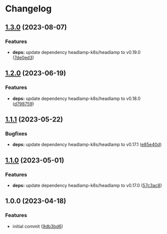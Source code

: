 # Changelog

## [1.3.0](https://github.com/rolehippie/headlamp/compare/v1.2.0...v1.3.0) (2023-08-07)


### Features

* **deps:** update dependency headlamp-k8s/headlamp to v0.19.0 ([7de0ed3](https://github.com/rolehippie/headlamp/commit/7de0ed30f63c734e30880ff12f9ea4bbaab70a1c))

## [1.2.0](https://github.com/rolehippie/headlamp/compare/v1.1.1...v1.2.0) (2023-06-19)


### Features

* **deps:** update dependency headlamp-k8s/headlamp to v0.18.0 ([d798759](https://github.com/rolehippie/headlamp/commit/d7987599b260cc7d06cec6144d3f4bfbfc73806d))

## [1.1.1](https://github.com/rolehippie/headlamp/compare/v1.1.0...v1.1.1) (2023-05-22)


### Bugfixes

* **deps:** update dependency headlamp-k8s/headlamp to v0.17.1 ([e85e40d](https://github.com/rolehippie/headlamp/commit/e85e40df0f2192bd1d0fda9999c383429d5e4390))

## [1.1.0](https://github.com/rolehippie/headlamp/compare/v1.0.0...v1.1.0) (2023-05-01)


### Features

* **deps:** update dependency headlamp-k8s/headlamp to v0.17.0 ([57c3ac8](https://github.com/rolehippie/headlamp/commit/57c3ac84e9090d67f2f22daad067a26c97ff39b7))

## 1.0.0 (2023-04-18)


### Features

* initial commit ([9db3bd6](https://github.com/rolehippie/headlamp/commit/9db3bd696b4b3dc5c4e2a85ad847ffa58111c0e7))
